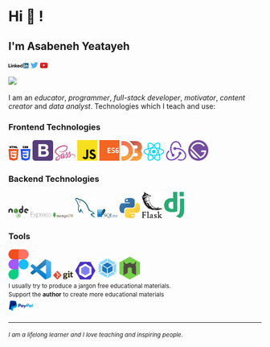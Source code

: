 # Hi 👋 !

## I'm Asabeneh Yeatayeh

<div>
<a href="https://www.linkedin.com/in/asabeneh" target="_blank"><img src='./images/linkedin.svg' alt='LinkedIn' width="8%"></a>
<a href="https://twitter.com/Asabene" target="_blank"><img src='./images/twitter.svg' alt='Twitter' width="3%" title='@Asabeneh'></a>
<a href="https://www.youtube.com/channel/UCM4xOopkYiPwJqyKsSqL9mw" target="_blank"><img src='./images/youtube.svg' alt='YouTube' width="3%"></a>

![](https://komarev.com/ghpvc/?username=asabeneh&color=green)

</div>

I am an _educator_, _programmer_, _full-stack developer_, _motivator_, _content creator_ and _data analyst_.
Technologies which I teach and use:

### Frontend Technologies

<div>
<img src ="./images/html-5.svg" alt="HTML5 logo" width="4%" title='HTML5'/>
<img src ="./images/css-3.svg" alt="CSS3 logo" width="4%" title='CSS3'/>
<img src ="./images/bootstrap.svg" alt="Bootstrap logo" width="8%" title='Bootstrap'/>
<img src ="./images/sass.svg" alt="Sass logo" width="8%" title='Sass'/>
<img src ="./images/javascript.svg" alt="JavaScript logo" width="8%" title='JavaScript'/>
<img src ="./images/es6.svg" alt="ES6 logo" width="8%" title='ES6'/>
<img src ="./images/d3.svg" alt="D3 logo" width="8%" title='D3.js'/>
<img src ="./images/react.svg" alt="react logo" width="8%" title='React'/>
<img src ="./images/redux.svg" alt="redux logo" width="8%" title='Redux'/>
<img src ="./images/gatsby.svg" alt="Gatsby logo" width="8%" title='Gatsby'/>
<div>

### Backend Technologies

<div>
<img src ="./images/nodejs.svg" alt="Node logo" width="8%" title='Nodejs'/>
<img src ="./images/express.svg" alt="express logo" width="8%" title='Express'/>
<img src ="./images/mongodb.svg" alt="D3 logo" width="8%" title='MongoDB'/>
<img src ="./images/mysql.svg" alt="mysql logo" width="8%" title='MYSQL'/>
<img src ="./images/sqlite.svg" alt="sqlite logo" width="8%" title='sqlite'/>
<img src ="./images/python.svg" alt="Python logo" width="8%" title='Python'/>
<img src ="./images/flask.svg" alt="Flask logo" width="8%" title='Flask'/>
<img src ="./images/django.svg" alt="Django logo" width="8%" title='Django'/>
</div>

### Tools

<div>
<img src ="./images/figma.svg" alt="Figma logo" width="8%" title='Figma'/>
<img src ="./images/visual-studio-code.svg" alt="VS Code logo" width="8%" title='Visual Studio Code'/>
<img src ="./images/git.svg" alt="Git logo" width="8%" title='Git'/>
<img src ="./images/eslint.svg" alt="ESLint logo" width="8%" title='ESLint'/>
<img src ="./images/webpack.svg" alt="Webpack logo" width="8%" title='Webpack'/>
<img src ="./images/nodemon.svg" alt="Nodemon logo" width="8%" title='Nodemon'/> 
</div>

<small>
 I usually try to produce a jargon free educational materials.
</small>

<div>
<small>Support the <strong>author</strong> to create more educational materials</small> <br />  
<a href = "https://www.paypal.me/asabeneh"><img src='./images/paypal_lg.png' alt='Paypal Logo' style="width:10%"/></a>
</div>

<!-- ## Tech Stacks

- MEEN Stack
- MERN Stack
- JAM Stack
- MRF Stack -->

---

<small> _I am a lifelong learner and I love teaching and inspiring people_. </small>
